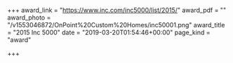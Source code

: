 +++
award_link = "https://www.inc.com/inc5000/list/2015/"
award_pdf = ""
award_photo = "/v1553046872/OnPoint%20Custom%20Homes/inc50001.png"
award_title = "2015 Inc 5000"
date = "2019-03-20T01:54:46+00:00"
page_kind = "award"

+++
